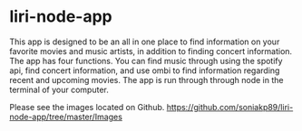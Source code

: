 # liri-node-app

This app is designed to be an all in one place to find information on your favorite movies and music artists, in addition to finding concert information. 
The app has four functions. You can find music through using the spotify api, find concert information, and use ombi to find information regarding recent and upcoming movies. 
The app is run through through node in the terminal of your computer. 

Please see the images located on Github. 
https://github.com/soniakp89/liri-node-app/tree/master/Images
